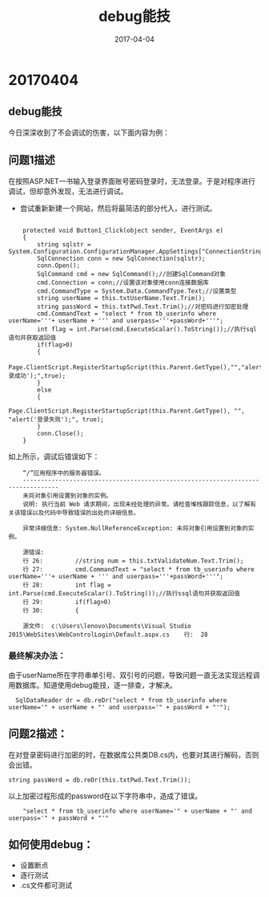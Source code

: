 ﻿---
layout: post
title: "debug能技"
date: 2017-04-04
description: "debug能技"
tag: 博客 
---   

# 20170404

## debug能技

今日深深收到了不会调试的伤害，以下面内容为例：

## 问题1描述

在按照ASP.NET一书输入登录界面账号密码登录时，无法登录。于是对程序进行调试，但却意外发现，无法进行调试。

- 尝试重新新建一个网站，然后将最简洁的部分代入，进行测试。
```

    protected void Button1_Click(object sender, EventArgs e)
    {
        string sqlstr = System.Configuration.ConfigurationManager.AppSettings["ConnectionString"].ToString();
        SqlConnection conn = new SqlConnection(sqlstr);
        conn.Open();
        SqlCommand cmd = new SqlCommand();//创建SqlCommand对象
        cmd.Connection = conn;//设置该对象使用conn连接数据库
        cmd.CommandType = System.Data.CommandType.Text;//设置类型
        string userName = this.txtUserName.Text.Trim();
        string passWord = this.txtPwd.Text.Trim();//对密码进行加密处理
        cmd.CommandText = "select * from tb_userinfo where userName='''+ userName + ''' and userpass='''+passWord+'''";
        int flag = int.Parse(cmd.ExecuteScalar().ToString());//执行sql语句并获取返回值
        if(flag>0)
        {
            Page.ClientScript.RegisterStartupScript(this.Parent.GetType(),"","alert('登录成功');",true);
        }
        else
        {
            Page.ClientScript.RegisterStartupScript(this.Parent.GetType(), "", "alert('登录失败');", true);
        }
        conn.Close();
    }
```
如上所示，调试后错误如下：
```    
    “/”应用程序中的服务器错误。
    --------------------------------------------------------------------------------
    未将对象引用设置到对象的实例。 
    说明: 执行当前 Web 请求期间，出现未经处理的异常。请检查堆栈跟踪信息，以了解有关该错误以及代码中导致错误的出处的详细信息。 

    异常详细信息: System.NullReferenceException: 未将对象引用设置到对象的实例。

    源错误: 
    行 26:         //string num = this.txtValidateNum.Text.Trim();
    行 27:         cmd.CommandText = "select * from tb_userinfo where userName='''+ userName + ''' and userpass='''+passWord+'''";
    行 28:         int flag = int.Parse(cmd.ExecuteScalar().ToString());//执行ssql语句并获取返回值
    行 29:         if(flag>0)
    行 30:         {  

    源文件:  c:\Users\lenovo\Documents\Visual Studio 2015\WebSites\WebControlLogin\Default.aspx.cs    行:  28 
```

### 最终解决办法：   

由于userName所在字符串单引号、双引号的问题，导致问题一直无法实现远程调用数据库。知道使用debug能技，逐一排查，才解决。

```
  SqlDataReader dr = db.reDr("select * from tb_userinfo where userName='" + userName + "' and userpass='" + passWord + "'");
```

## 问题2描述：

在对登录密码进行加密的时，在数据库公共类DB.cs内，也要对其进行解码，否则会出错。


    string passWord = db.reDr(this.txtPwd.Text.Trim());


 以上加密过程形成的password在以下字符串中，造成了错误。

```
    "select * from tb_userinfo where userName='" + userName + "' and userpass='" + passWord + "'"
```

## 如何使用debug：

- 设置断点
- 逐行测试
- .cs文件都可测试

